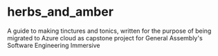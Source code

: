 # herbs_and_amber
 A guide to making tinctures and tonics, written for the purpose of being migrated to Azure cloud as capstone project for General Assembly's Software Engineering Immersive
